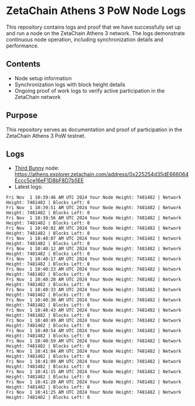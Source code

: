 # ZetaChain Athens 3 PoW Node Logs
This repository contains logs and proof that we have successfully set up and run a node on the ZetaChain Athens 3 network. The logs demonstrate continuous node operation, including synchronization details and performance.

## Contents
- Node setup information
- Synchronization logs with block height details
- Ongoing proof of work logs to verify active participation in the ZetaChain network

## Purpose
This repository serves as documentation and proof of participation in the ZetaChain Athens 3 PoW testnet.

## Logs

- [Third Bunny](https://thirdbunny.xyz/) node: https://athens.explorer.zetachain.com/address/0x225254d35dE666064Eccc5ce16eF1D8bF8D7b5EE
- Latest logs:
```
Fri Nov  1 10:39:46 AM UTC 2024 Your Node Height: 7481482 | Network Height: 7481482 | Blocks Left: 0
Fri Nov  1 10:39:51 AM UTC 2024 Your Node Height: 7481482 | Network Height: 7481482 | Blocks Left: 0
Fri Nov  1 10:39:56 AM UTC 2024 Your Node Height: 7481482 | Network Height: 7481482 | Blocks Left: 0
Fri Nov  1 10:40:02 AM UTC 2024 Your Node Height: 7481482 | Network Height: 7481482 | Blocks Left: 0
Fri Nov  1 10:40:07 AM UTC 2024 Your Node Height: 7481482 | Network Height: 7481482 | Blocks Left: 0
Fri Nov  1 10:40:12 AM UTC 2024 Your Node Height: 7481482 | Network Height: 7481482 | Blocks Left: 0
Fri Nov  1 10:40:17 AM UTC 2024 Your Node Height: 7481482 | Network Height: 7481482 | Blocks Left: 0
Fri Nov  1 10:40:23 AM UTC 2024 Your Node Height: 7481482 | Network Height: 7481482 | Blocks Left: 0
Fri Nov  1 10:40:28 AM UTC 2024 Your Node Height: 7481482 | Network Height: 7481482 | Blocks Left: 0
Fri Nov  1 10:40:33 AM UTC 2024 Your Node Height: 7481482 | Network Height: 7481482 | Blocks Left: 0
Fri Nov  1 10:40:38 AM UTC 2024 Your Node Height: 7481482 | Network Height: 7481482 | Blocks Left: 0
Fri Nov  1 10:40:43 AM UTC 2024 Your Node Height: 7481482 | Network Height: 7481482 | Blocks Left: 0
Fri Nov  1 10:40:49 AM UTC 2024 Your Node Height: 7481482 | Network Height: 7481482 | Blocks Left: 0
Fri Nov  1 10:40:54 AM UTC 2024 Your Node Height: 7481482 | Network Height: 7481482 | Blocks Left: 0
Fri Nov  1 10:40:59 AM UTC 2024 Your Node Height: 7481482 | Network Height: 7481482 | Blocks Left: 0
Fri Nov  1 10:41:04 AM UTC 2024 Your Node Height: 7481482 | Network Height: 7481482 | Blocks Left: 0
Fri Nov  1 10:41:09 AM UTC 2024 Your Node Height: 7481482 | Network Height: 7481482 | Blocks Left: 0
Fri Nov  1 10:41:15 AM UTC 2024 Your Node Height: 7481482 | Network Height: 7481482 | Blocks Left: 0
Fri Nov  1 10:41:20 AM UTC 2024 Your Node Height: 7481482 | Network Height: 7481482 | Blocks Left: 0
Fri Nov  1 10:41:25 AM UTC 2024 Your Node Height: 7481482 | Network Height: 7481482 | Blocks Left: 0
```
